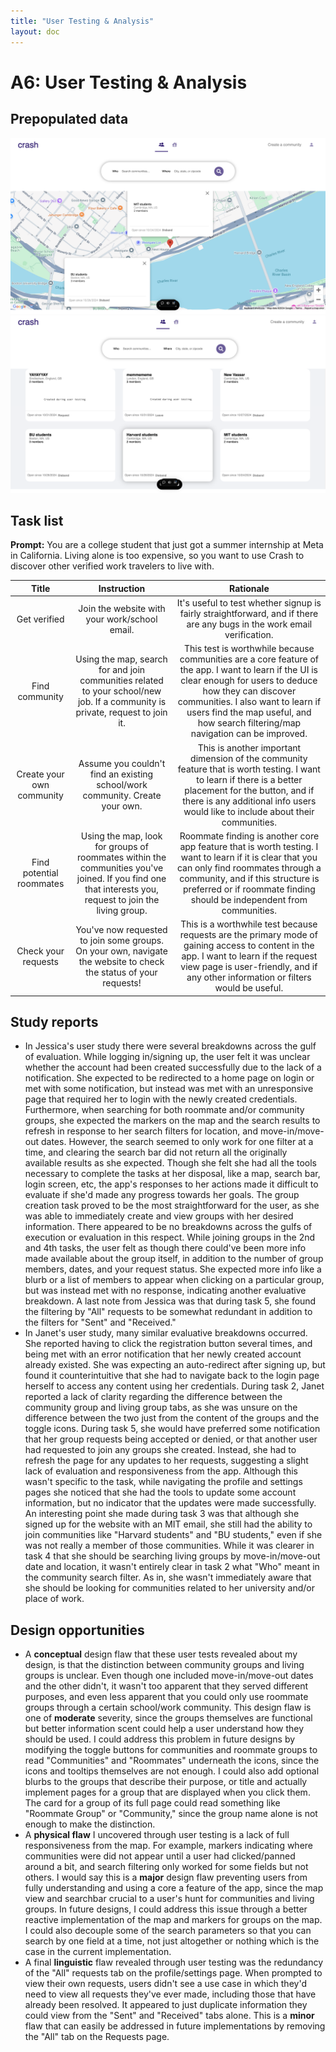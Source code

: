 ```yaml
---
title: "User Testing & Analysis"
layout: doc
---
```


# A6: User Testing & Analysis

## Prepopulated data
![Map view](../images/assignments/crash1.png)
![List view](../images/assignments/crash2.png)

## Task list
**Prompt:** You are a college student that just got a summer internship at Meta in California. Living alone is too expensive, so you want to use Crash to discover other verified work travelers to live with.

|           Title           |                                                                       Instruction                                                                       |                                                                                                                                        Rationale                                                                                                                                        |
|:-------------------------:|:-------------------------------------------------------------------------------------------------------------------------------------------------------:|:---------------------------------------------------------------------------------------------------------------------------------------------------------------------------------------------------------------------------------------------------------------------------------------:|
|       Get verified        |                                                      Join the website with your work/school email.                                                      |                                                                                 It's useful to test whether signup is fairly straightforward, and if there are any bugs in the work email verification.                                                                                 |
|      Find community       |              Using the map, search for and join communities related to your school/new job. If a community is private, request to join it.              | This test is worthwhile because communities are a core feature of the app. I want to learn if the UI is clear enough for users to deduce how they can discover communities. I also want to learn if users find the map useful, and how search filtering/map navigation can be improved. |
| Create your own community |                                      Assume you couldn't find an existing school/work community. Create your own.                                       |                       This is another important dimension of the community feature that is worth testing. I want to learn if there is a better placement for the button, and if there is any additional info users would like to include about their communities.                       |
| Find potential roommates  | Using the map, look for groups of roommates within the communities you've joined. If you find one that interests you, request to join the living group. |               Roommate finding is another core app feature that is worth testing. I want to learn if it is clear that you can only find roommates through a community, and if this structure is preferred or if roommate finding should be independent from communities.                |
|    Check your requests    |                    You've now requested to join some groups. On your own, navigate the website to check the status of your requests!                    |                              This is a worthwhile test because requests are the primary mode of gaining access to content in the app. I want to learn if the request view page is user-friendly, and if any other information or filters would be useful.                               |


## Study reports
- In Jessica's user study there were several breakdowns across the gulf of evaluation. While logging in/signing up, the user felt it was unclear whether the account had been created successfully due to the lack of a notification. She expected to be redirected to a home page on login or met with some notification, but instead was met with an unresponsive page that required her to login with the newly created credentials. Furthermore, when searching for both roommate and/or community groups, she expected the markers on the map and the search results to refresh in response to her search filters for location, and move-in/move-out dates. However, the search seemed to only work for one filter at a time, and clearing the search bar did not return all the originally available results as she expected. Though she felt she had all the tools necessary to complete the tasks at her disposal, like a map, search bar, login screen, etc, the app's responses to her actions made it difficult to evaluate if she'd made any progress towards her goals. The group creation task proved to be the most straightforward for the user, as she was able to immediately create and view groups with her desired information. There appeared to be no breakdowns across the gulfs of execution or evaluation in this respect. While joining groups in the 2nd and 4th tasks, the user felt as though there could've been more info made available about the group itself, in addition to the number of group members, dates, and your request status. She expected more info like a blurb or a list of members to appear when clicking on a particular group, but was instead met with no response, indicating another evaluative breakdown. A last note from Jessica was that during task 5, she found the filtering by "All" requests to be somewhat redundant in addition to the filters for "Sent" and "Received."
- In Janet's user study, many similar evaluative breakdowns occurred. She reported having to click the registration button several times, and being met with an error notification that her newly created account already existed. She was expecting an auto-redirect after signing up, but found it counterintuitive that she had to navigate back to the login page herself to access any content using her credentials. During task 2, Janet reported a lack of clarity regarding the difference between the community group and living group tabs, as she was unsure on the difference between the two just from the content of the groups and the toggle icons. During task 5, she would have preferred some notification that her group requests being accepted or denied, or that another user had requested to join any groups she created. Instead, she had to refresh the page for any updates to her requests, suggesting a slight lack of evaluation and responsiveness from the app. Although this wasn't specific to the task, while navigating the profile and settings pages she noticed that she had the tools to update some account information, but no indicator that the updates were made successfully. An interesting point she made during task 3 was that although she signed up for the website with an MIT email, she still had the ability to join communities like "Harvard students" and "BU students," even if she was not really a member of those communities. While it was clearer in task 4 that she should be searching living groups by move-in/move-out date and location, it wasn't entirely clear in task 2 what "Who" meant in the community search filter. As in, she wasn't immediately aware that she should be looking for communities related to her university and/or place of work.

## Design opportunities
- A **conceptual** design flaw that these user tests revealed about my design, is that the distinction between community groups and living groups is unclear. Even though one included move-in/move-out dates and the other didn't, it wasn't too apparent that they served different purposes, and even less apparent that you could only use roommate groups through a certain school/work community. This design flaw is one of **moderate** severity, since the groups themselves are functional but better information scent could help a user understand how they should be used. I could address this problem in future designs by modifying the toggle buttons for communities and roommate groups to read "Communities" and "Roommates" underneath the icons, since the icons and tooltips themselves are not enough. I could also add optional blurbs to the groups that describe their purpose, or title and actually implement pages for a group that are displayed when you click them. The card for a group of its full page could read something like "Roommate Group" or "Community," since the group name alone is not enough to make the distinction.
- A **physical flaw** I uncovered through user testing is a lack of full responsiveness from the map. For example, markers indicating where communities were did not appear until a user had clicked/panned around a bit, and search filtering only worked for some fields but not others. I would say this is a **major** design flaw preventing users from fully understanding and using a core a feature of the app, since the map view and searchbar crucial to a user's hunt for communities and living groups. In future designs, I could address this issue through a better reactive implementation of the map and markers for groups on the map. I could also decouple some of the search parameters so that you can search by one field at a time, not just altogether or nothing which is the case in the current implementation.
- A final **linguistic** flaw revealed through user testing was the redundancy of the "All" requests tab on the profile/settings page. When prompted to view their own requests, users didn't see a use case in which they'd need to view all requests they've ever made, including those that have already been resolved. It appeared to just duplicate information they could view from the "Sent" and "Received" tabs alone. This is a **minor** flaw that can easily be addressed in future implementations by removing the "All" tab on the Requests page.